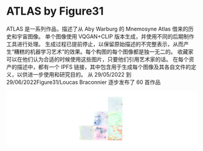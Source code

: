 # ATLAS by Figure31

ATLAS 是一系列作品，描述了从 Aby Warburg 的 Mnemosyne Atlas 借来的历史和宇宙图像。 单个图像使用 VQGAN+CLIP 版本生成，并使用不同的后期制作工具进行处理。 生成过程已提前停止，以保留原始描述的不完整表示，从而产生“糟糕的机器学习艺术”的效果。每个构图的每个图像都是独一无二的。 收藏家可以在他们认为合适的时候使用这些图片，只要他们引用艺术家的话。 在每个资产的描述中，都有一个 IPFS 链接，其中包含用于生成每个图像及其各自文件的定义，以供进一步使用和研究目的。 从 29/05/2022 到 29/06/2022Figure31/Loucas Braconnier 逐步发布了 60 首作品

![unnamed](unnamed.png)
